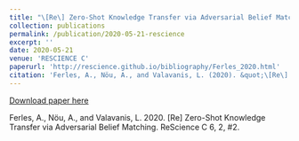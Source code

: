 ```yaml
---
title: "\[Re\] Zero-Shot Knowledge Transfer via Adversarial Belief Matching"
collection: publications
permalink: /publication/2020-05-21-rescience
excerpt: ''
date: 2020-05-21
venue: 'RESCIENCE C'
paperurl: 'http://rescience.github.io/bibliography/Ferles_2020.html'
citation: 'Ferles, A., Nöu, A., and Valavanis, L. (2020). &quot;\[Re\] Zero-Shot Knowledge Transfer via Adversarial Belief Matching.&quot; <i>RESCIENCE C</i>. 6(2).'
---
```


[Download paper here](https://zenodo.org/record/3818623/files/article.pdf)

Ferles, A., Nöu, A., and Valavanis, L. 2020. \[Re\] Zero-Shot Knowledge Transfer via Adversarial Belief Matching. ReScience C 6, 2, #2.